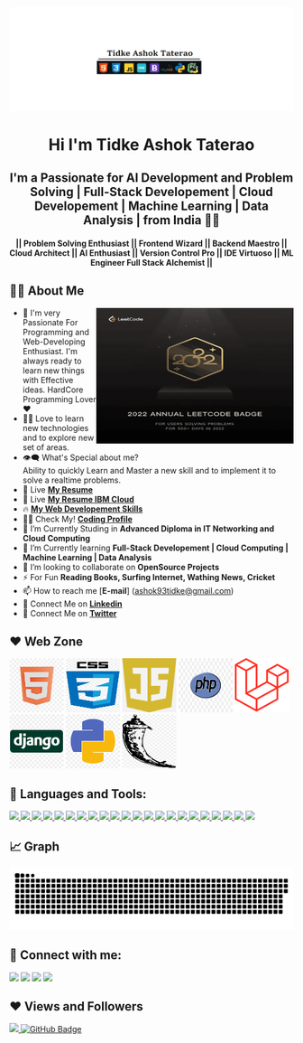 <img src="Tidkeashok.png">

<h1 align="center">Hi I'm<b> Tidke Ashok Taterao</b></h1>
<h2 align="center"><b>I'm a Passionate for AI Development and Problem Solving | Full-Stack Developement | Cloud Developement | Machine Learning | Data Analysis | from India 🏳️‍🌈</b></h2>
<h4 align="center"><b>|| Problem Solving Enthusiast || Frontend Wizard || Backend Maestro || Cloud Architect || AI Enthusiast || Version Control Pro || IDE Virtuoso || ML Engineer Full Stack Alchemist ||
</b></h4>


## 🙋‍♂️ About Me
<a><img align="right" src="MyLCGoldBedge.gif" width="350" height="240" /></a>
- 🥋 I'm very Passionate For Programming and Web-Developing Enthusiast. I'm always ready to learn new things with Effective ideas. HardCore Programming Lover ❤
- 👨‍💻 Love to learn new technologies and to explore new set of areas.
- 👁‍🗨 What's Special about me? <br>
  Ability to quickly Learn and Master a new skill and to implement it to solve a realtime problems.
- 📔 Live [**My Resume**](https://tidkeashok007.github.io/Portfolio/)
- 📔 Live [**My Resume IBM Cloud**](https://tidkeashokportfolio.s3.che01.cloud-object-storage.appdomain.cloud/Tidke-ashok%20final/index.html)
- 🔥 [**My Web Developement Skills**](https://tidkeashokportfolio.s3.che01.cloud-object-storage.appdomain.cloud/Tidke-ashok%20final/projects_index.html)
- 👨‍💻 Check My! [**Coding Profile**](https://tidkeashokportfolio.s3.che01.cloud-object-storage.appdomain.cloud/Tidke-ashok%20final/profile.html)
- 🔭 I’m Currently Studing in **Advanced Diploma in IT Networking and Cloud Computing**
- 📘 I’m Currently learning **Full-Stack Developement | Cloud Computing | Machine Learning | Data Analysis**
- 👯 I’m looking to collaborate on **OpenSource Projects**
- ⚡ For Fun **Reading Books, Surfing Internet, Wathing News, Cricket**
- 📫 How to reach me [**E-mail**] (ashok93tidke@gmail.com)
- 🔗 Connect Me on [**Linkedin**](https://www.linkedin.com/in/tidkeashok007/)
- 🔗 Connect Me on [**Twitter**](https://twitter.com/tidke_ashok_007/)

## ❤️ Web Zone
<p align="left"> 
<a href="#"><img src="html.png" height="96px" width="96px" alt="HTML"></a>
<img src="css.png" height="96px" width="96px" alt="css">
<img src="js.png" height="96px" width="96px" alt="js">
<img src="php.png" height="96px" width="96px" alt="php">
<img src="lr.png" height="96px" width="96px" alt="lr">
<img src="dj.png" height="96px" width="96px" alt="dj"> 
<img src="py.png" height="96px" width="96px" alt="py">
<img src="fs.png" height="96px" width="96px" alt="fs">
</p>

## 🚀 Languages and Tools:
<p align="left"> 
    <a href="#"> <img src="https://img.icons8.com/color/96/000000/html-5--v1.png"/> </a> 
    <a href="#"> <img src="https://img.icons8.com/color/96/000000/css3.png"/> </a> 
    <a href="#"> <img src="https://img.icons8.com/color/96/000000/javascript.png"/> </a> 
    <a href="#"> <img src="https://img.icons8.com/color/96/000000/php.png"/> </a> 
    <a href="#"> <img src="https://img.icons8.com/color/96/000000/bootstrap.png"/> </a> 
    <a href="#"> <img src="https://img.icons8.com/color/96/000000/mysql-logo.png"/> </a>
    <a href="#"> <img src="https://img.icons8.com/color/96/000000/python--v1.png"/> </a>
    <a href="#"> <img src="https://img.icons8.com/color/96/000000/pycharm.png"/> </a>
    <a href="#"> <img src="https://img.icons8.com/color/96/000000/git.png"/> </a>
    <a href="#"> <img src="https://img.icons8.com/ios-filled/100/000000/github.png"/> </a> 
    <a href="#"> <img src="https://img.icons8.com/color/96/000000/intellij-idea.png"/> </a>
    <a href="#"> <img src="https://img.icons8.com/color/96/000000/visual-studio--v2.png"/> </a>
    <a href="#"> <img src="https://img.icons8.com/color/96/000000/linux--v1.png"/> </a> 
    <a href="#"> <img src="https://img.icons8.com/color/96/windows-10.png"/> </a>
    <a href="#"> <img src="https://img.icons8.com/ios-filled/100/000000/django.png"/> </a> 
    <a href="#"> <img src="https://img.icons8.com/color/96/000000/adobe-photoshop--v1.png"/> </a>   
    <a href="#"> <img src="https://img.icons8.com/color/96/mongodb.png"/> </a>  
    <a href="#"> <img src="https://img.icons8.com/ios/96/express-js.png"/> </a>  
    <a href="#"> <img src="https://img.icons8.com/officel/96/react.png"/> </a> 
    <a href="#"> <img src="https://img.icons8.com/fluency/96/node-js.png"/> </a>
    <a href="#"> <img src="https://img.icons8.com/fluency/96/laravel.png"/> </a>
    <a href="#"> <img src="https://img.icons8.com/fluency/96/flask.png"/> </a>
</p>

## 📈 Graph
<p align="center">
   <img src="https://github.com/killshotxd/svgIcons/blob/main/github-contribution-grid-snake.svg" alt="snake">
</p>

## 📧 Connect with me:
<p align="left">
<a href = "https://www.linkedin.com/in/tidkeashok007/" target="_main"><img src="https://img.icons8.com/fluent/48/000000/linkedin.png"/></a>
<a href = "https://twitter.com/tidke_ashok_007/"><img src="https://img.icons8.com/fluent/48/000000/twitter.png"/></a>
<a href = "https://www.instagram.com/tidke_ashok_007/"><img src="https://img.icons8.com/fluent/48/000000/instagram-new.png"/></a>
<a href = "https://www.youtube.com/@tidke_ashok_007/"><img src="https://img.icons8.com/color/48/000000/youtube-play.png"/></a>
</p>

## ❤ Views and Followers
<a href="https://github.com/tidkeashok007/github-profile-views-counter">
    <img src="https://komarev.com/ghpvc/?username=tidkeashok007">
</a>
<a href="https://github.com/tidkeashok007?tab=followers"><img src="https://img.shields.io/github/followers/tidkeashok007?label=Followers&style=social" alt="GitHub Badge"></a>
